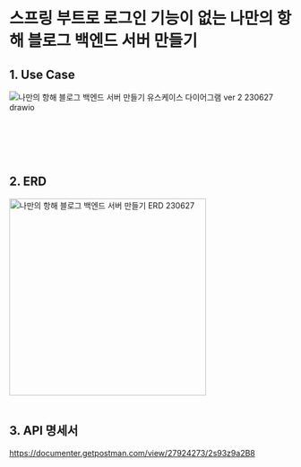# 스프링 부트로 로그인 기능이 없는 나만의 항해 블로그 백엔드 서버 만들기

## 1. Use Case
![나만의 항해 블로그 백엔드 서버 만들기 유스케이스 다이어그램 ver 2 230627 drawio](https://github.com/HaenaCho01/myVoyageBlogVer2/assets/131599243/fc177038-1af9-4f18-8547-17f1394e97d5)


<br/>
<br/>



<br/>
<br/>

## 2. ERD
<img width="351" alt="나만의 항해 블로그 백엔드 서버 만들기 ERD 230627" src="https://github.com/HaenaCho01/myVoyageBlogVer2/assets/131599243/68858921-c1af-4a24-84f8-1a8805044ffd">




<br/>
<br/>

## 3. API 명세서
https://documenter.getpostman.com/view/27924273/2s93z9a2B8


<br/>
<br/>
